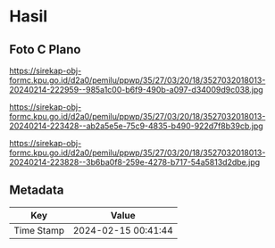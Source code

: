# Hasil

## Foto C Plano

https://sirekap-obj-formc.kpu.go.id/d2a0/pemilu/ppwp/35/27/03/20/18/3527032018013-20240214-222959--985a1c00-b6f9-490b-a097-d34009d9c038.jpg

https://sirekap-obj-formc.kpu.go.id/d2a0/pemilu/ppwp/35/27/03/20/18/3527032018013-20240214-223428--ab2a5e5e-75c9-4835-b490-922d7f8b39cb.jpg

https://sirekap-obj-formc.kpu.go.id/d2a0/pemilu/ppwp/35/27/03/20/18/3527032018013-20240214-223828--3b6ba0f8-259e-4278-b717-54a5813d2dbe.jpg


## Metadata

| Key        | Value               |
| ---------- | ------------------- |
| Time Stamp | 2024-02-15 00:41:44 |



